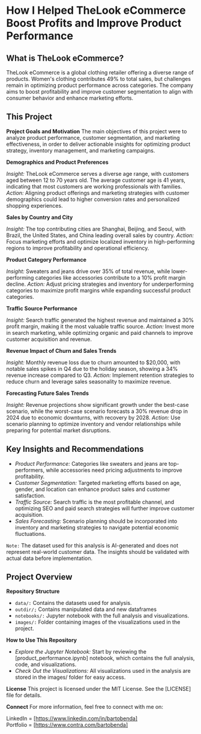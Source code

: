# How I Helped TheLook eCommerce Boost Profits and Improve Product Performance

## What is TheLook eCommerce?
TheLook eCommerce is a global clothing retailer offering a diverse range of products. Women's clothing contributes 49% to total sales, but challenges remain in optimizing product performance across categories. The company aims to boost profitability and improve customer segmentation to align with consumer behavior and enhance marketing efforts.

## This Project
**Project Goals and Motivation**
The main objectives of this project were to analyze product performance, customer segmentation, and marketing effectiveness, in order to deliver actionable insights for optimizing product strategy, inventory management, and marketing campaigns.

**Demographics and Product Preferences**


*Insight:* TheLook eCommerce serves a diverse age range, with customers aged between 12 to 70 years old. The average customer age is 41 years, indicating that most customers are working professionals with families. 
*Action:* Aligning product offerings and marketing strategies with customer demographics could lead to higher conversion rates and personalized shopping experiences.



**Sales by Country and City**



*Insight:* The top contributing cities are Shanghai, Beijing, and Seoul, with Brazil, the United States, and China leading overall sales by country. 
*Action:* Focus marketing efforts and optimize localized inventory in high-performing regions to improve profitability and operational efficiency.



**Product Category Performance**



*Insight:* Sweaters and jeans drive over 35% of total revenue, while lower-performing categories like accessories contribute to a 10% profit margin decline. 
*Action:* Adjust pricing strategies and inventory for underperforming categories to maximize profit margins while expanding successful product categories.


**Traffic Source Performance**



*Insight:* Search traffic generated the highest revenue and maintained a 30% profit margin, making it the most valuable traffic source. 
*Action:* Invest more in search marketing, while optimizing organic and paid channels to improve customer acquisition and revenue.



**Revenue Impact of Churn and Sales Trends**



*Insight:* Monthly revenue loss due to churn amounted to $20,000, with notable sales spikes in Q4 due to the holiday season, showing a 34% revenue increase compared to Q3. 
*Action:* Implement retention strategies to reduce churn and leverage sales seasonality to maximize revenue.


**Forecasting Future Sales Trends**



*Insight:* Revenue projections show significant growth under the best-case scenario, while the worst-case scenario forecasts a 30% revenue drop in 2024 due to economic downturns, with recovery by 2028. 
*Action:* Use scenario planning to optimize inventory and vendor relationships while preparing for potential market disruptions.

## Key Insights and Recommendations

- *Product Performance:* Categories like sweaters and jeans are top-performers, while accessories need pricing adjustments to improve profitability.
- *Customer Segmentation:* Targeted marketing efforts based on age, gender, and location can enhance product sales and customer satisfaction.
- *Traffic Source:* Search traffic is the most profitable channel, and optimizing SEO and paid search strategies will further improve customer acquisition.
- *Sales Forecasting:* Scenario planning should be incorporated into inventory and marketing strategies to navigate potential economic fluctuations.
  
`Note:` The dataset used for this analysis is AI-generated and does not represent real-world customer data. The insights should be validated with actual data before implementation.

## Project Overview
**Repository Structure**

- `data/:` Contains the datasets used for analysis.
- `outdir/;` Contains manipulated data and new dataframes
- `notebooks/:` Jupyter notebook with the full analysis and visualizations.
- `images/:` Folder containing images of the visualizations used in the project.

  
**How to Use This Repository**

- *Explore the Jupyter Notebook:* Start by reviewing the [product_performance.ipynb] notebook, which contains the full analysis, code, and visualizations.
- *Check Out the Visualizations:* All visualizations used in the analysis are stored in the images/ folder for easy access.
  
**License**
This project is licensed under the MIT License. See the [LICENSE] file for details.

**Connect**
For more information, feel free to connect with me on:

LinkedIn = [https://www.linkedin.com/in/bartobenda] <br>
Portfolio = [https://www.contra.com/bartobenda]
